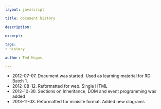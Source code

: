 ```yaml
---
layout: javascript

title: document history

description: 

excerpt: 

tags:
- history

author: Ted Hagos

---
```



- 2012-07-07. Document was started. Used as learning material for RD Batch 1.
- 2012-08-12. Reformatted for web. Single HTML  
- 2012-10-30. Sections on Inheritance, DOM and event programming was added
- 2013-11-03. Reformatted for minisite format. Added new diagrams

